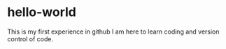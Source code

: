 # hello-world
This is my first experience in github
I am here to learn coding and version control of code. 
